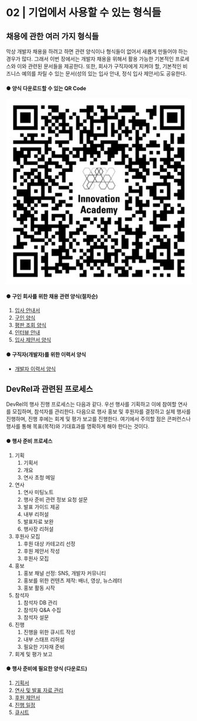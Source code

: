 # 02 \| 기업에서 사용할 수 있는 형식들

## 채용에 관한 여러 가지 형식들

막상 개발자 채용을 하려고 하면 관련 양식이나 형식들이 없어서 새롭게 만들어야 하는 경우가 많다. 그래서 이번 장에서는 개발자 채용을 위해서 활용 가능한 기본적인 프로세스와 이와 관련된 문서들을 제공한다. 또한, 회사가 구직자에게 지켜야 할, 기본적인 비즈니스 예의를 차릴 수 있는 문서\(성의 있는 입사 안내, 정식 입사 제안서\)도 공유한다.

#### ● 양식 다운로드할 수 있는 QR Code

![](../.gitbook/assets/tech-hr_qr_download.png)

#### ● 구인 회사를 위한 채용 관련 양식\(절차순\)

1. [입사 안내서](https://github.com/innovationacademy-kr/tech-hr/blob/master/download/recruit/1.%20Tech%20HR%20Form(%EA%B5%AC%EC%9D%B8)%20-%20%EC%9E%85%EC%82%AC%20%EC%95%88%EB%82%B4%EC%84%9C%20%EC%96%91%EC%8B%9D.pdf)
2. [구인 양식](https://github.com/innovationacademy-kr/tech-hr/blob/master/download/recruit/2.%20Tech%20HR%20Form(%EA%B5%AC%EC%9D%B8)%20-%20%EA%B5%AC%EC%9D%B8%EC%96%91%EC%8B%9D(JD).pdf)
3. [평판 조회 양식](https://github.com/innovationacademy-kr/tech-hr/blob/master/download/recruit/3.%20Tech%20HR%20Form(%EA%B5%AC%EC%9D%B8)%20-%20%ED%8F%89%ED%8C%90%20%EC%A1%B0%ED%9A%8C%20%EC%96%91%EC%8B%9D.pdf)
4. [인터뷰 안내](https://github.com/innovationacademy-kr/tech-hr/blob/master/download/recruit/4.%20Tech%20HR%20Form(%EA%B5%AC%EC%9D%B8)%20-%20%EC%9D%B8%ED%84%B0%EB%B7%B0%20%EC%95%88%EB%82%B4.pdf)
5. [입사 제안서 양식](https://github.com/innovationacademy-kr/tech-hr/blob/master/download/recruit/5.%20Tech%20HR%20Form(%EA%B5%AC%EC%9D%B8)%20-%20%EC%9E%85%EC%82%AC%20%EC%A0%9C%EC%95%88%EC%84%9C%20%EC%96%91%EC%8B%9D.pdf)

#### ● 구직자\(개발자\)를 위한 이력서 양식

* [개발자 이력서 양식](https://github.com/innovationacademy-kr/tech-hr/blob/master/download/recruit/1.%20Tech%20HR%20Form(%EA%B5%AC%EC%A7%81)%20-%20%EA%B0%9C%EB%B0%9C%EC%9E%90%20%EC%9D%B4%EB%A0%A5%EC%84%9C%20%EC%96%91%EC%8B%9D_v1.pdf)

## DevRel과 관련된 프로세스

DevRel의 행사 진행 프로세스는 다음과 같다. 우선 행사를 기획하고 이에 참여할 연사를 모집하며, 참석자를 관리한다. 다음으로 행사 홍보 및 후원자를 결정하고 실제 행사를 진행하며, 진행 후에는 회계 및 평가 보고를 진행한다. 여기에서 주의할 점은 콘퍼런스나 행사를 통해 목표\(목적\)와 기대효과를 명확하게 해야 한다는 것이다.

#### ● 행사 준비 프로세스

1. 기획 
   1. 기획서
   2. 개요 
   3. 연사 초청 메일 
2. 연사 
   1. 연사 미팅노트 
   2. 행사 준비 관련 정보 요청 설문 
   3. 발표 가이드 제공
   4. 내부 리허설
   5. 발표자료 보완
   6. 행사장 리허설
3. 후원사 모집
   1. 후원 대상 카테고리 선정
   2. 후원 제안서 작성
   3. 후원사 모집
4. 홍보
   1. 홍보 채널 선정: SNS, 개발자 커뮤니티
   2. 홍보를 위한 컨텐츠 제작: 배너, 영상, 뉴스레터
   3. 홍보 활동 시작
5. 참석자 
   1. 참석자 DB 관리 
   2. 참석자 Q&A 수집
   3. 참석자 설문
6. 진행 
   1. 진행을 위한 큐시트 작성
   2. 내부 스태프 리허설
   3. 필요한 기자재 준비
7. 회계 및 평가 보고

#### ● 행사 준비에 필요한 양식 (다운로드)

1. [기획서](https://github.com/innovationacademy-kr/tech-hr/blob/master/download/event/1.%20Tech%20HR%20Form(%ED%96%89%EC%82%AC)%20-%20%EA%B8%B0%ED%9A%8D%EC%84%9C(OKKYCON_2021).pdf)
2. [연사 및 발표 자료 관리](https://github.com/innovationacademy-kr/tech-hr/blob/master/download/event/4.%20Tech%20HR%20Form(%ED%96%89%EC%82%AC)%20-%20%EC%97%B0%EC%82%AC%EB%B0%8F%EB%B0%9C%ED%91%9C%EC%9E%90%EB%A3%8C%20%EA%B4%80%EB%A6%AC(OKKYCON_2021).xlsx)
3. [후원 제안서](https://github.com/innovationacademy-kr/tech-hr/blob/master/download/event/3.%20Tech%20HR%20Form(%ED%96%89%EC%82%AC)%20-%20%ED%9B%84%EC%9B%90%EC%A0%9C%EC%95%88%EC%84%9C(OKKYCON_2021).pdf)
4. [진행 일정](https://github.com/innovationacademy-kr/tech-hr/blob/master/download/event/2.%20Tech%20HR%20Form(%ED%96%89%EC%82%AC)%20-%20%EC%A7%84%ED%96%89%EC%9D%BC%EC%A0%95(OKKYCON_2021).xlsx)
5. [큐시트](https://github.com/innovationacademy-kr/tech-hr/blob/master/download/event/5.%20Tech%20HR%20Form(%ED%96%89%EC%82%AC)%20-%20%ED%81%90%EC%8B%9C%ED%8A%B8(OKKYCON_2021).xlsx)

